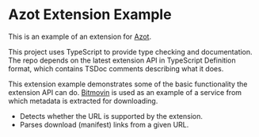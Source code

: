 # Azot Extension Example

This is an example of an extension for [Azot](https://github.com/azot-labs/azot).

This project uses TypeScript to provide type checking and documentation. The repo depends on the latest extension API in TypeScript Definition format, which contains TSDoc comments describing what it does.

This extension example demonstrates some of the basic functionality the extension API can do. [Bitmovin](https://bitmovin.com/demos/stream-test?format=dash) is used as an example of a service from which metadata is extracted for downloading.

- Detects whether the URL is supported by the extension.
- Parses download (manifest) links from a given URL.
